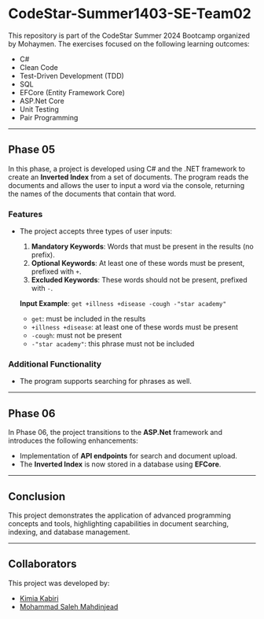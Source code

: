 # CodeStar-Summer1403-SE-Team02

This repository is part of the CodeStar Summer 2024 Bootcamp organized by Mohaymen. The exercises focused on the following learning outcomes:

- C#
- Clean Code
- Test-Driven Development (TDD)
- SQL
- EFCore (Entity Framework Core)
- ASP.Net Core
- Unit Testing
- Pair Programming

---

## Phase 05

In this phase, a project is developed using C# and the .NET framework to create an **Inverted Index** from a set of documents. The program reads the documents and allows the user to input a word via the console, returning the names of the documents that contain that word.

### Features
- The project accepts three types of user inputs:
  1. **Mandatory Keywords**: Words that must be present in the results (no prefix).
  2. **Optional Keywords**: At least one of these words must be present, prefixed with `+`.
  3. **Excluded Keywords**: These words should not be present, prefixed with `-`.

  **Input Example**: 
  `get +illness +disease -cough -"star academy"`
  - `get`: must be included in the results
  - `+illness +disease`: at least one of these words must be present
  - `-cough`: must not be present
  - `-"star academy"`: this phrase must not be included

### Additional Functionality
- The program supports searching for phrases as well.

---

## Phase 06

In Phase 06, the project transitions to the **ASP.Net** framework and introduces the following enhancements:
- Implementation of **API endpoints** for search and document upload.
- The **Inverted Index** is now stored in a database using **EFCore**.

---

## Conclusion

This project demonstrates the application of advanced programming concepts and tools, highlighting capabilities in document searching, indexing, and database management.

---

## Collaborators
This project was developed by:
- [Kimia Kabiri](https://github.com/K-Kabiri)
- [Mohammad Saleh Mahdinjead](https://github.com/msmahdinejad)

